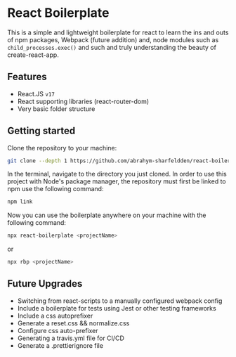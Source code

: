 # React Boilerplate

This is a simple and lightweight boilerplate for react to learn the ins and outs of npm packages, Webpack (future addition) and, node modules such as `child_processes.exec()` and such and truly understanding the beauty of create-react-app.

## Features

-   React.JS `v17`
-   React supporting libraries (react-router-dom)
-   Very basic folder structure

## Getting started

Clone the repository to your machine:

```bash
git clone --depth 1 https://github.com/abrahym-sharfeldden/react-boilerplate
```

In the terminal, navigate to the directory you just cloned. In order to use this project with Node's package manager, the repository must first be linked to npm use the following command:

```bash
npm link
```

Now you can use the boilerplate anywhere on your machine with the following command:

```bash
npx react-boilerplate <projectName>
```

or

```bash
npx rbp <projectName>
```

## Future Upgrades

-   Switching from react-scripts to a manually configured webpack config
-   Include a boilerplate for tests using Jest or other testing frameworks
-   Include a css autoprefixer
-   Generate a reset.css && normalize.css
-   Configure css auto-prefixer
-   Generating a travis.yml file for CI/CD
-   Generate a .prettierignore file 
